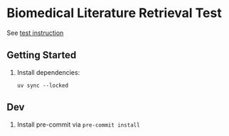# Biomedical Literature Retrieval Test

See [test instruction](./INSTRUCTIONS.md)

## Getting Started

1. Install dependencies:
   ```
   uv sync --locked
   ```


## Dev

1. Install pre-commit via ```pre-commit install```
